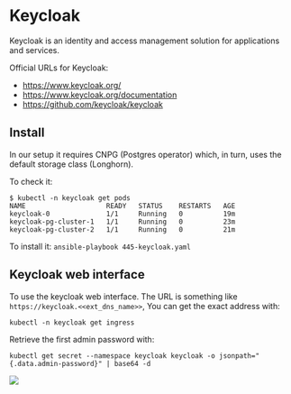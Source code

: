 # Keycloak

Keycloak is an identity and access management solution for applications and services.

Official URLs for Keycloak: 
 
- https://www.keycloak.org/  
- https://www.keycloak.org/documentation  
- https://github.com/keycloak/keycloak  

## Install

In our setup it requires CNPG (Postgres operator) which, in turn, uses the default storage class (Longhorn).

To check it: 

```
$ kubectl -n keycloak get pods
NAME                    READY   STATUS    RESTARTS   AGE
keycloak-0              1/1     Running   0          19m
keycloak-pg-cluster-1   1/1     Running   0          23m
keycloak-pg-cluster-2   1/1     Running   0          21m
```

To install it: `ansible-playbook 445-keycloak.yaml`

## Keycloak web interface

To use the keycloak web interface. The URL is something like `https://keycloak.<<ext_dns_name>>`, 
You can get the exact address with:
```
kubectl -n keycloak get ingress
```

Retrieve the first admin password with:

```
kubectl get secret --namespace keycloak keycloak -o jsonpath="{.data.admin-password}" | base64 -d
```

![](keycloak.png "")
